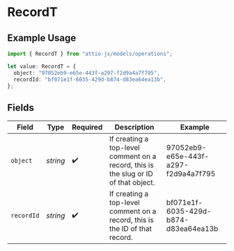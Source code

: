 # RecordT

## Example Usage

```typescript
import { RecordT } from "attio-js/models/operations";

let value: RecordT = {
  object: "97052eb9-e65e-443f-a297-f2d9a4a7f795",
  recordId: "bf071e1f-6035-429d-b874-d83ea64ea13b",
};
```

## Fields

| Field                                                                               | Type                                                                                | Required                                                                            | Description                                                                         | Example                                                                             |
| ----------------------------------------------------------------------------------- | ----------------------------------------------------------------------------------- | ----------------------------------------------------------------------------------- | ----------------------------------------------------------------------------------- | ----------------------------------------------------------------------------------- |
| `object`                                                                            | *string*                                                                            | :heavy_check_mark:                                                                  | If creating a top-level comment on a record, this is the slug or ID of that object. | 97052eb9-e65e-443f-a297-f2d9a4a7f795                                                |
| `recordId`                                                                          | *string*                                                                            | :heavy_check_mark:                                                                  | If creating a top-level comment on a record, this is the ID of that record.         | bf071e1f-6035-429d-b874-d83ea64ea13b                                                |